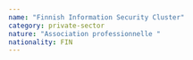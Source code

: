 ```yaml
---
name: "Finnish Information Security Cluster"
category: private-sector
nature: "Association professionnelle "
nationality: FIN
---
```

    